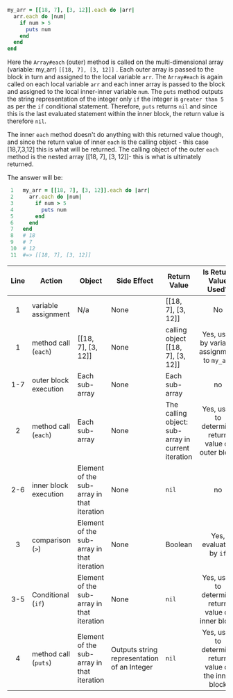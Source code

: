```ruby
my_arr = [[18, 7], [3, 12]].each do |arr|
  arr.each do |num|
    if num > 5
      puts num
    end
  end
end
```

Here the `Array#each` (outer) method is called on the multi-dimensional array (variable: my_arr) `[[18, 7], [3, 12]]` .  Each outer array is passed to the block in turn and assigned to the local variable `arr`. The `Array#each` is again called on each local variable `arr` and each inner array is passed to the block and assigned to the local inner-inner variable `num`. The `puts` method outputs the string representation of the integer only `if` the integer is `greater than 5` as per the `if` conditional statement. Therefore, `puts` returns `nil` and since this is the last evaluated statement within the inner block, the return value is therefore `nil`.

The inner  `each` method doesn't do anything with this returned value though, and since the return value of inner `each` is the calling object - this case [18,7,3,12] this is what will be returned.  The calling object of the outer `each` method is the nested array [[18, 7], [3, 12]]- this is what is ultimately returned. 



The answer will be: 

```ruby
 1   my_arr = [[18, 7], [3, 12]].each do |arr|
 2     arr.each do |num|
 3       if num > 5
 4         puts num
 5       end
 6     end
 7   end
 8   # 18
 9   # 7
 10  # 12
 11  #=> [[18, 7], [3, 12]]
```



| Line | Action                | Object                                     | Side Effect                                 | Return Value                                       |                 Is Return Value Used?                  |
| :--: | --------------------- | ------------------------------------------ | ------------------------------------------- | -------------------------------------------------- | :----------------------------------------------------: |
|  1   | variable assignment   | N/a                                        | None                                        | [[18, 7], [3, 12]]                                 |                           No                           |
|  1   | method call (`each`)  | [[18, 7], [3, 12]]                         | None                                        | calling object [[18, 7], [3, 12]]                  |      Yes, used by variable assignment to `my_arr`      |
| 1-7  | outer block execution | Each sub-array                             | None                                        | Each sub-array                                     |                           no                           |
|  2   | method call (`each`)  | Each sub-array                             | None                                        | The calling object: sub-array in current iteration |   Yes, used to determine return value of outer block   |
| 2-6  | inner block execution | Element of the sub-array in that iteration | None                                        | `nil`                                              |                           no                           |
|  3   | comparison (`>`)      | Element of the sub-array in that iteration | None                                        | Boolean                                            |                 Yes, evaluated by `if`                 |
| 3-5  | Conditional (`if`)    | Element of the sub-array in that iteration | None                                        | `nil`                                              |   Yes, used to determine return value of inner block   |
|  4   | method call (`puts`)  | Element of the sub-array in that iteration | Outputs string representation of an Integer | `nil`                                              | Yes, used to determine return value of the inner block |
